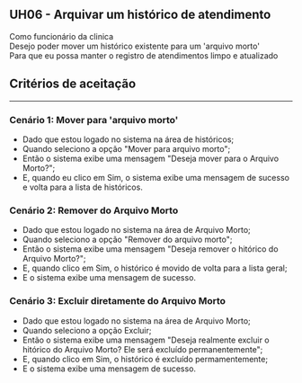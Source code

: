 ## **UH06** - Arquivar um histórico de atendimento
Como funcionário da clinica  
Desejo poder mover um histórico existente para um 'arquivo morto'  
Para que eu possa manter o registro de atendimentos limpo e atualizado

## Critérios de aceitação
---
### Cenário 1: Mover para 'arquivo morto'
  * Dado que estou logado no sistema na área de históricos;
  * Quando seleciono a opção "Mover para arquivo morto";
  * Então o sistema exibe uma mensagem "Deseja mover para o Arquivo Morto?";
  * E, quando eu clico em Sim, o sistema exibe uma mensagem de sucesso e volta para a lista de históricos.

### Cenário 2: Remover do Arquivo Morto
  * Dado que estou logado no sistema na área de Arquivo Morto;
  * Quando seleciono a opção "Remover do arquivo morto";
  * Então o sistema exibe uma mensagem "Deseja remover o hitórico do Arquivo Morto?";
  * E, quando clico em Sim, o histórico é movido de volta para a lista geral;
  * E o sistema exibe uma mensagem de sucesso.

### Cenário 3: Excluir diretamente do Arquivo Morto
  * Dado que estou logado no sistema na área de Arquivo Morto;
  * Quando seleciono a opção Excluir;
  * Então o sistema exibe uma mensagem "Deseja realmente excluir o hitórico do Arquivo Morto? Ele será excluído permanentemente";
  * E, quando clico em Sim, o histórico é excluído permamentemente;
  * E o sistema exibe uma mensagem de sucesso.